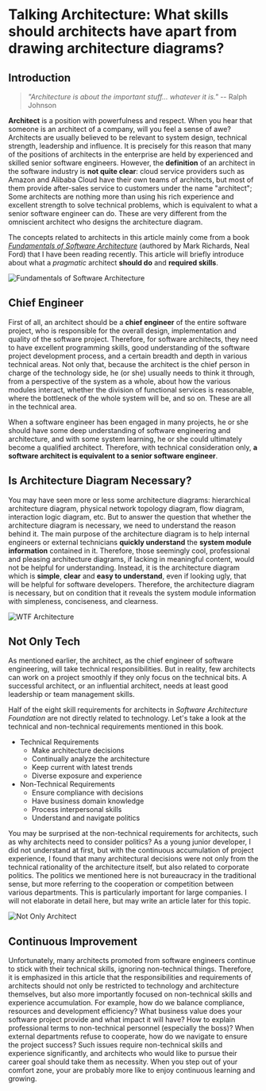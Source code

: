 # Talking Architecture: What skills should architects have apart from drawing architecture diagrams?

## Introduction

> *"Architecture is about the important stuff... whatever it is."* -- Ralph Johnson

**Architect** is a position with powerfulness and respect. When you hear that someone is an architect of a company, will you feel a sense of awe? Architects are usually believed to be relevant to system design, technical strength, leadership and influence. It is precisely for this reason that many of the positions of architects in the enterprise are held by experienced and skilled senior software engineers. However, the **definition** of an architect in the software industry is **not quite clear**: cloud service providers such as Amazon and Alibaba Cloud have their own teams of architects, but most of them provide after-sales service to customers under the name "architect"; Some architects are nothing more than using his rich experience and excellent strength to solve technical problems, which is equivalent to what a senior software engineer can do. These are very different from the omniscient architect who designs the architecture diagram. 

The concepts related to architects in this article mainly come from a book *[Fundamentals of Software Architecture](https://www.oreilly.com/library/view/fundamentals-of-software/9781492043447/)* (authored by Mark Richards, Neal Ford) that I have been reading recently. This article will briefly introduce about what a *pragmatic* architect **should do** and **required skills**. 

![Fundamentals of Software Architecture](https://tva1.sinaimg.cn/large/008vxvgGly1h84u33fz4bj306y094wey.jpg)

## Chief Engineer

First of all, an architect should be a **chief engineer** of the entire software project, who is responsible for the overall design, implementation and quality of the software project. Therefore, for software architects, they need to have excellent programming skills, good understanding of the software project development process, and a certain breadth and depth in various technical areas. Not only that, because the architect is the chief person in charge of the technology side, he (or she) usually needs to think it through, from a perspective of the system as a whole, about how the various modules interact, whether the division of functional services is reasonable, where the bottleneck of the whole system will be, and so on. These are all in the technical area.

When a software engineer has been engaged in many projects, he or she should have some deep understanding of software engineering and architecture, and with some system learning, he or she could ultimately become a qualified architect. Therefore, with technical consideration only, **a software architect is equivalent to a senior software engineer**.

## Is Architecture Diagram Necessary?

You may have seen more or less some architecture diagrams: hierarchical architecture diagram, physical network topology diagram, flow diagram, interaction logic diagram, etc. But to answer the question that whether the architecture diagram is necessary, we need to understand the reason behind it. The main purpose of the architecture diagram is to help internal engineers or external technicians **quickly understand** the **system module information** contained in it. Therefore, those seemingly cool, professional and pleasing architecture diagrams, if lacking in meaningful content, would not be helpful for understanding. Instead, it is the architecture diagram which is **simple**, **clear** and **easy to understand**, even if looking ugly, that will be helpful for software developers. Therefore, the architecture diagram is necessary, but on condition that it reveals the system module information with simpleness, conciseness, and clearness.

![WTF Architecture](https://tva1.sinaimg.cn/large/008vxvgGly1h84u2m8xpej30ov0fen1e.jpg)

## Not Only Tech

As mentioned earlier, the architect, as the chief engineer of software engineering, will take technical responsibilities. But in reality, few architects can work on a project smoothly if they only focus on the technical bits. A successful architect, or an influential architect, needs at least good leadership or team management skills.

Half of the eight skill requirements for architects in *Software Architecture Foundation* are not directly related to technology. Let's take a look at the technical and non-technical requirements mentioned in this book.

- Technical Requirements
  - Make architecture decisions
  - Continually analyze the architecture
  - Keep current with latest trends
  - Diverse exposure and experience
- Non-Technical Requirements
  - Ensure compliance with decisions
  - Have business domain knowledge
  - Process interpersonal skills
  - Understand and navigate politics

You may be surprised at the non-technical requirements for architects, such as why architects need to consider politics? As a young junior developer, I did not understand at first, but with the continuous accumulation of project experience, I found that many architectural decisions were not only from the technical rationality of the architecture itself, but also related to corporate politics. The politics we mentioned here is not bureaucracy in the traditional sense, but more referring to the cooperation or competition between various departments. This is particularly important for large companies. I will not elaborate in detail here, but may write an article later for this topic.

![Not Only Architect](https://tva1.sinaimg.cn/large/008vxvgGly1h84u8gxzl1j30z10u079e.jpg)

## Continuous Improvement

Unfortunately, many architects promoted from software engineers continue to stick with their technical skills, ignoring non-technical things. Therefore, it is emphasized in this article that the responsibilities and requirements of architects should not only be restricted to technology and architecture themselves, but also more importantly focused on non-technical skills and experience accumulation. For example, how do we balance compliance, resources and development efficiency? What business value does your software project provide and what impact it will have? How to explain professional terms to non-technical personnel (especially the boss)? When external departments refuse to cooperate, how do we navigate to ensure the project success? Such issues require non-technical skills and experience significantly, and architects who would like to pursue their career goal should take them as necessity. When you step out of your comfort zone, your are probably more like to enjoy continuous learning and growing.
